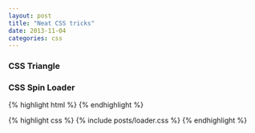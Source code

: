 ```yaml
---
layout: post
title: "Neat CSS tricks"
date: 2013-11-04
categories: css
---
```



### CSS Triangle



### CSS Spin Loader

<p><span class="loader"></span></p>

{% highlight html %}
<span class="loader"></span>
{% endhighlight %}

{% highlight css %}
{% include posts/loader.css %}
{% endhighlight %}


<style>
{% include posts/loader.css %}
</style>